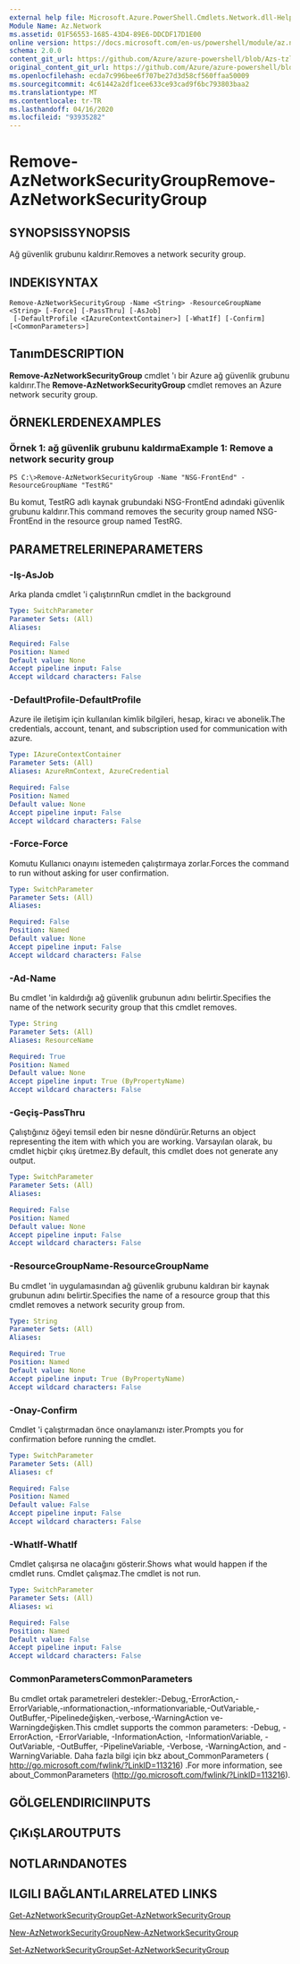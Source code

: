 ```yaml
---
external help file: Microsoft.Azure.PowerShell.Cmdlets.Network.dll-Help.xml
Module Name: Az.Network
ms.assetid: 01F56553-1685-43D4-89E6-DDCDF17D1E00
online version: https://docs.microsoft.com/en-us/powershell/module/az.network/remove-aznetworksecuritygroup
schema: 2.0.0
content_git_url: https://github.com/Azure/azure-powershell/blob/Azs-tzl/src/Network/Network/help/Remove-AzNetworkSecurityGroup.md
original_content_git_url: https://github.com/Azure/azure-powershell/blob/Azs-tzl/src/Network/Network/help/Remove-AzNetworkSecurityGroup.md
ms.openlocfilehash: ecda7c996bee6f707be27d3d58cf560ffaa50009
ms.sourcegitcommit: 4c61442a2df1cee633ce93cad9f6bc793803baa2
ms.translationtype: MT
ms.contentlocale: tr-TR
ms.lasthandoff: 04/16/2020
ms.locfileid: "93935282"
---
```

# <span data-ttu-id="9d770-101">Remove-AzNetworkSecurityGroup</span><span class="sxs-lookup"><span data-stu-id="9d770-101">Remove-AzNetworkSecurityGroup</span></span>

## <span data-ttu-id="9d770-102">SYNOPSIS</span><span class="sxs-lookup"><span data-stu-id="9d770-102">SYNOPSIS</span></span>
<span data-ttu-id="9d770-103">Ağ güvenlik grubunu kaldırır.</span><span class="sxs-lookup"><span data-stu-id="9d770-103">Removes a network security group.</span></span>

## <span data-ttu-id="9d770-104">INDEKI</span><span class="sxs-lookup"><span data-stu-id="9d770-104">SYNTAX</span></span>

```
Remove-AzNetworkSecurityGroup -Name <String> -ResourceGroupName <String> [-Force] [-PassThru] [-AsJob]
 [-DefaultProfile <IAzureContextContainer>] [-WhatIf] [-Confirm] [<CommonParameters>]
```

## <span data-ttu-id="9d770-105">Tanım</span><span class="sxs-lookup"><span data-stu-id="9d770-105">DESCRIPTION</span></span>
<span data-ttu-id="9d770-106">**Remove-AzNetworkSecurityGroup** cmdlet 'ı bir Azure ağ güvenlik grubunu kaldırır.</span><span class="sxs-lookup"><span data-stu-id="9d770-106">The **Remove-AzNetworkSecurityGroup** cmdlet removes an Azure network security group.</span></span>

## <span data-ttu-id="9d770-107">ÖRNEKLERDEN</span><span class="sxs-lookup"><span data-stu-id="9d770-107">EXAMPLES</span></span>

### <span data-ttu-id="9d770-108">Örnek 1: ağ güvenlik grubunu kaldırma</span><span class="sxs-lookup"><span data-stu-id="9d770-108">Example 1: Remove a network security group</span></span>
```
PS C:\>Remove-AzNetworkSecurityGroup -Name "NSG-FrontEnd" -ResourceGroupName "TestRG"
```

<span data-ttu-id="9d770-109">Bu komut, TestRG adlı kaynak grubundaki NSG-FrontEnd adındaki güvenlik grubunu kaldırır.</span><span class="sxs-lookup"><span data-stu-id="9d770-109">This command removes the security group named NSG-FrontEnd in the resource group named TestRG.</span></span>

## <span data-ttu-id="9d770-110">PARAMETRELERINE</span><span class="sxs-lookup"><span data-stu-id="9d770-110">PARAMETERS</span></span>

### <span data-ttu-id="9d770-111">-Iş</span><span class="sxs-lookup"><span data-stu-id="9d770-111">-AsJob</span></span>
<span data-ttu-id="9d770-112">Arka planda cmdlet 'i çalıştırın</span><span class="sxs-lookup"><span data-stu-id="9d770-112">Run cmdlet in the background</span></span>

```yaml
Type: SwitchParameter
Parameter Sets: (All)
Aliases: 

Required: False
Position: Named
Default value: None
Accept pipeline input: False
Accept wildcard characters: False
```

### <span data-ttu-id="9d770-113">-DefaultProfile</span><span class="sxs-lookup"><span data-stu-id="9d770-113">-DefaultProfile</span></span>
<span data-ttu-id="9d770-114">Azure ile iletişim için kullanılan kimlik bilgileri, hesap, kiracı ve abonelik.</span><span class="sxs-lookup"><span data-stu-id="9d770-114">The credentials, account, tenant, and subscription used for communication with azure.</span></span>

```yaml
Type: IAzureContextContainer
Parameter Sets: (All)
Aliases: AzureRmContext, AzureCredential

Required: False
Position: Named
Default value: None
Accept pipeline input: False
Accept wildcard characters: False
```

### <span data-ttu-id="9d770-115">-Force</span><span class="sxs-lookup"><span data-stu-id="9d770-115">-Force</span></span>
<span data-ttu-id="9d770-116">Komutu Kullanıcı onayını istemeden çalıştırmaya zorlar.</span><span class="sxs-lookup"><span data-stu-id="9d770-116">Forces the command to run without asking for user confirmation.</span></span>

```yaml
Type: SwitchParameter
Parameter Sets: (All)
Aliases: 

Required: False
Position: Named
Default value: None
Accept pipeline input: False
Accept wildcard characters: False
```

### <span data-ttu-id="9d770-117">-Ad</span><span class="sxs-lookup"><span data-stu-id="9d770-117">-Name</span></span>
<span data-ttu-id="9d770-118">Bu cmdlet 'in kaldırdığı ağ güvenlik grubunun adını belirtir.</span><span class="sxs-lookup"><span data-stu-id="9d770-118">Specifies the name of the network security group that this cmdlet removes.</span></span>

```yaml
Type: String
Parameter Sets: (All)
Aliases: ResourceName

Required: True
Position: Named
Default value: None
Accept pipeline input: True (ByPropertyName)
Accept wildcard characters: False
```

### <span data-ttu-id="9d770-119">-Geçiş</span><span class="sxs-lookup"><span data-stu-id="9d770-119">-PassThru</span></span>
<span data-ttu-id="9d770-120">Çalıştığınız öğeyi temsil eden bir nesne döndürür.</span><span class="sxs-lookup"><span data-stu-id="9d770-120">Returns an object representing the item with which you are working.</span></span>
<span data-ttu-id="9d770-121">Varsayılan olarak, bu cmdlet hiçbir çıkış üretmez.</span><span class="sxs-lookup"><span data-stu-id="9d770-121">By default, this cmdlet does not generate any output.</span></span>

```yaml
Type: SwitchParameter
Parameter Sets: (All)
Aliases: 

Required: False
Position: Named
Default value: None
Accept pipeline input: False
Accept wildcard characters: False
```

### <span data-ttu-id="9d770-122">-ResourceGroupName</span><span class="sxs-lookup"><span data-stu-id="9d770-122">-ResourceGroupName</span></span>
<span data-ttu-id="9d770-123">Bu cmdlet 'in uygulamasından ağ güvenlik grubunu kaldıran bir kaynak grubunun adını belirtir.</span><span class="sxs-lookup"><span data-stu-id="9d770-123">Specifies the name of a resource group that this cmdlet removes a network security group from.</span></span>

```yaml
Type: String
Parameter Sets: (All)
Aliases: 

Required: True
Position: Named
Default value: None
Accept pipeline input: True (ByPropertyName)
Accept wildcard characters: False
```

### <span data-ttu-id="9d770-124">-Onay</span><span class="sxs-lookup"><span data-stu-id="9d770-124">-Confirm</span></span>
<span data-ttu-id="9d770-125">Cmdlet 'i çalıştırmadan önce onaylamanızı ister.</span><span class="sxs-lookup"><span data-stu-id="9d770-125">Prompts you for confirmation before running the cmdlet.</span></span>

```yaml
Type: SwitchParameter
Parameter Sets: (All)
Aliases: cf

Required: False
Position: Named
Default value: False
Accept pipeline input: False
Accept wildcard characters: False
```

### <span data-ttu-id="9d770-126">-WhatIf</span><span class="sxs-lookup"><span data-stu-id="9d770-126">-WhatIf</span></span>
<span data-ttu-id="9d770-127">Cmdlet çalışırsa ne olacağını gösterir.</span><span class="sxs-lookup"><span data-stu-id="9d770-127">Shows what would happen if the cmdlet runs.</span></span>
<span data-ttu-id="9d770-128">Cmdlet çalışmaz.</span><span class="sxs-lookup"><span data-stu-id="9d770-128">The cmdlet is not run.</span></span>

```yaml
Type: SwitchParameter
Parameter Sets: (All)
Aliases: wi

Required: False
Position: Named
Default value: False
Accept pipeline input: False
Accept wildcard characters: False
```

### <span data-ttu-id="9d770-129">CommonParameters</span><span class="sxs-lookup"><span data-stu-id="9d770-129">CommonParameters</span></span>
<span data-ttu-id="9d770-130">Bu cmdlet ortak parametreleri destekler:-Debug,-ErrorAction,-ErrorVariable,-ınformationaction,-ınformationvariable,-OutVariable,-OutBuffer,-Pipelinedeğişken,-verbose,-WarningAction ve-Warningdeğişken.</span><span class="sxs-lookup"><span data-stu-id="9d770-130">This cmdlet supports the common parameters: -Debug, -ErrorAction, -ErrorVariable, -InformationAction, -InformationVariable, -OutVariable, -OutBuffer, -PipelineVariable, -Verbose, -WarningAction, and -WarningVariable.</span></span> <span data-ttu-id="9d770-131">Daha fazla bilgi için bkz about_CommonParameters ( http://go.microsoft.com/fwlink/?LinkID=113216) .</span><span class="sxs-lookup"><span data-stu-id="9d770-131">For more information, see about_CommonParameters (http://go.microsoft.com/fwlink/?LinkID=113216).</span></span>

## <span data-ttu-id="9d770-132">GÖLGELENDIRICI</span><span class="sxs-lookup"><span data-stu-id="9d770-132">INPUTS</span></span>

## <span data-ttu-id="9d770-133">ÇıKıŞLAR</span><span class="sxs-lookup"><span data-stu-id="9d770-133">OUTPUTS</span></span>

## <span data-ttu-id="9d770-134">NOTLARıNDA</span><span class="sxs-lookup"><span data-stu-id="9d770-134">NOTES</span></span>

## <span data-ttu-id="9d770-135">ILGILI BAĞLANTıLAR</span><span class="sxs-lookup"><span data-stu-id="9d770-135">RELATED LINKS</span></span>

[<span data-ttu-id="9d770-136">Get-AzNetworkSecurityGroup</span><span class="sxs-lookup"><span data-stu-id="9d770-136">Get-AzNetworkSecurityGroup</span></span>](./Get-AzNetworkSecurityGroup.md)

[<span data-ttu-id="9d770-137">New-AzNetworkSecurityGroup</span><span class="sxs-lookup"><span data-stu-id="9d770-137">New-AzNetworkSecurityGroup</span></span>](./New-AzNetworkSecurityGroup.md)

[<span data-ttu-id="9d770-138">Set-AzNetworkSecurityGroup</span><span class="sxs-lookup"><span data-stu-id="9d770-138">Set-AzNetworkSecurityGroup</span></span>](./Set-AzNetworkSecurityGroup.md)


